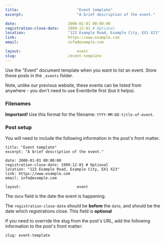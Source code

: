 ```yaml
---
title:  						"Event template"
excerpt:	  					"A brief description of the event."

date: 						2000-01-01 00:00:00
registration-close-date: 	1999-12-01 # Optional
location: 					"123 Example Road, Example City, EX1 X23"
link: 						https://www.example.com
email: 						info@example.com

layout: 						event
slug:						/event-template
---
```


Use the "Event" document template when you want to list an event. Store these posts in the `_events` folder.

Note, unlike our previous website, these events can be listed from anywhere - you don't need to use Eventbrite first (but it helps).

### Filenames

**Important!** Use this format for the filename: `YYYY-MM-DD-title-of-event`.

### Post setup

You will need to include the following information in the post's front matter.

``` liquid
title: "Event template"
excerpt: "A brief description of the event."

date: 2000-01-01 00:00:00
registration-close-date: 1999-12-01 # Optional
location: "123 Example Road, Example City, EX1 X23"
link: https://www.example.com
email: info@example.com

layout: 						event
```

The `date` field is the date the event is happening.

The `registration-close-date` should be **before** the `date`, and should be the date which registrations close. This field is **optional**

If you need to override the slug from the post's URL, add the following information to the post's front matter:

``` liquid
slug: event-template
```
